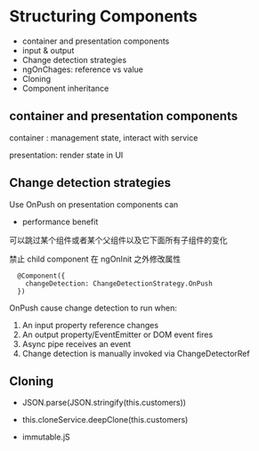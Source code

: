 # Structuring Components

- container and presentation components
- input & output
- Change detection strategies
- ngOnChages: reference vs value
- Cloning
- Component inheritance

## container and presentation components

container : management state, interact with service

presentation: render state in UI

## Change detection strategies

Use OnPush on presentation components can

- performance benefit

可以跳过某个组件或者某个父组件以及它下面所有子组件的变化

禁止 child component 在 ngOnInit 之外修改属性

```
  @Component({
    changeDetection: ChangeDetectionStrategy.OnPush
  })
```

OnPush cause change detection to run when:

1. An input property reference changes
2. An output property/EventEmitter or DOM event fires
3. Async pipe receives an event
4. Change detection is manually invoked via ChangeDetectorRef

## Cloning

- JSON.parse(JSON.stringify(this.customers))

- this.cloneService.deepClone(this.customers)

- immutable.jS
